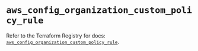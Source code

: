 # `aws_config_organization_custom_policy_rule`

Refer to the Terraform Registry for docs: [`aws_config_organization_custom_policy_rule`](https://registry.terraform.io/providers/hashicorp/aws/5.68.0/docs/resources/config_organization_custom_policy_rule).
